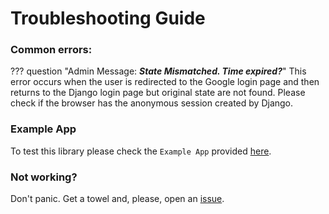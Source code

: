 # Troubleshooting Guide

### Common errors:

??? question "Admin Message: _**State Mismatched. Time expired?**_"
    This error occurs when the user is redirected to the Google login page and then returns to the Django login page but
    original state are not found. Please check if the browser has the anonymous session created by Django.

### Example App

To test this library please check the `Example App` provided [here](https://github.com/megalus/django-microsoft-sso/tree/main/example_app).

### Not working?

Don't panic. Get a towel and, please, open an [issue](https://github.com/megalus/django-microsoft-sso/issues).
